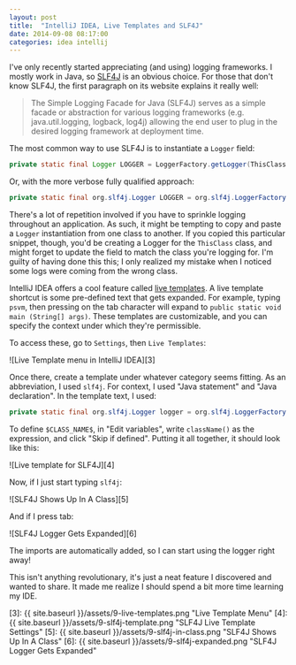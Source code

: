 ```yaml
---
layout: post
title:  "IntelliJ IDEA, Live Templates and SLF4J"
date: 2014-09-08 08:17:00
categories: idea intellij
---
```


I've only recently started appreciating (and using) logging frameworks. I
mostly work in Java, so [SLF4J][1] is an obvious choice. For those that don't
know SLF4J, the first paragraph on its website explains it really well:

> The Simple Logging Facade for Java (SLF4J) serves as a simple facade or
> abstraction for various logging frameworks (e.g. java.util.logging, logback,
> log4j) allowing the end user to plug in the desired logging framework at
> deployment time.

The most common way to use SLF4J is to instantiate a `Logger` field:

```java
private static final Logger LOGGER = LoggerFactory.getLogger(ThisClass.class);
```

Or, with the more verbose fully qualified approach:

```java
private static final org.slf4j.Logger LOGGER = org.slf4j.LoggerFactory.getLogger(ThisClass.class);
```

There's a lot of repetition involved if you have to sprinkle logging
throughout an application. As such, it might be tempting to copy and paste a
`Logger` instantiation from one class to another. If you copied this
particular snippet, though, you'd be creating a Logger for the `ThisClass`
class, and might forget to update the field to match the class you're logging
for. I'm guilty of having done this this; I only realized my
mistake when I noticed some logs were coming from the wrong class.

IntelliJ IDEA offers a cool feature called [live templates][2]. A live
template shortcut is some pre-defined text that gets expanded. For example,
typing `psvm`, then pressing on the tab character will expand to `public
static void main (String[] args)`. These templates are customizable, and you
can specify the context under which they're permissible.

To access these, go to `Settings`, then `Live Templates`:

![Live Template menu in IntelliJ IDEA][3]

Once there, create a template under whatever category seems fitting. As an
abbreviation, I used `slf4j`. For context, I used "Java statement" and "Java
declaration". In the template text, I used:

```java
private static final org.slf4j.Logger logger = org.slf4j.LoggerFactory.getLogger($CLASS_NAME$.class);
```

To define `$CLASS_NAME$`, in "Edit variables", write `className()` as the
expression, and click "Skip if defined". Putting it all together, it should
look like this:

![Live template for SLF4J][4]

Now, if I just start typing `slf4j`:

![SLF4J Shows Up In A Class][5]

And if I press tab:

![SLF4J Logger Gets Expanded][6]

The imports are automatically added, so I can start using the logger right
away!

This isn't anything revolutionary, it's just a neat feature I discovered and
wanted to share. It made me realize I should spend a bit more time learning my
IDE.

[1]: http://www.slf4j.org "SLF4J Home"
[2]: http://www.jetbrains.com/idea/webhelp/live-templates.html "Live Templates" 
[3]: {{ site.baseurl }}/assets/9-live-templates.png "Live Template Menu"
[4]: {{ site.baseurl }}/assets/9-slf4j-template.png "SLF4J Live Template Settings"
[5]: {{ site.baseurl }}/assets/9-slf4j-in-class.png "SLF4J Shows Up In A Class"
[6]: {{ site.baseurl }}/assets/9-slf4j-expanded.png "SLF4J Logger Gets Expanded"
